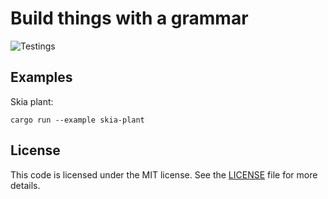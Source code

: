 # Build things with a grammar
![Testings](https://github.com/TheRiver/rusty-grammar/actions/workflows/rust.yml/badge.svg)

## Examples

Skia plant:

```shell
cargo run --example skia-plant
```

## License

This code is licensed under the MIT license. See the [LICENSE](https://github.com/TheRiver/rusty-grammar/blob/main/LICENSE)
file for more details.